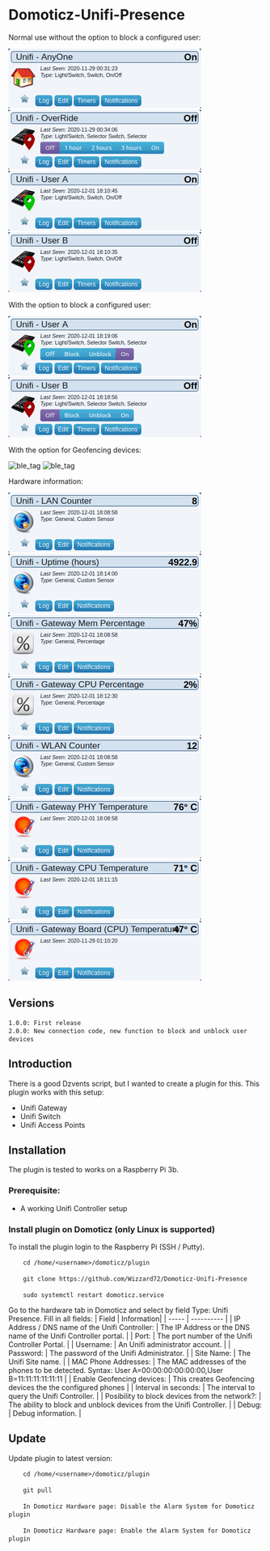 # Domoticz-Unifi-Presence
Normal use without the option to block a configured user:

![ble_tag](https://raw.githubusercontent.com/Wizzard72/Domoticz-Unifi-Presence/master/image/AnyOne.png)
![ble_tag](https://raw.githubusercontent.com/Wizzard72/Domoticz-Unifi-Presence/master/image/OverRide.png)
![ble_tag](https://raw.githubusercontent.com/Wizzard72/Domoticz-Unifi-Presence/master/image/User%20A.png)
![ble_tag](https://raw.githubusercontent.com/Wizzard72/Domoticz-Unifi-Presence/master/image/User%20B.png)

With the option to block a configured user:

![ble_tag](https://raw.githubusercontent.com/Wizzard72/Domoticz-Unifi-Presence/master/image/User%20A%20Block.png)
![ble_tag](https://raw.githubusercontent.com/Wizzard72/Domoticz-Unifi-Presence/master/image/User%20B%20Block.png)

With the option for Geofencing devices:

![ble_tag](https://raw.githubusercontent.com/Wizzard72/Domoticz-Unifi-Presence/master/image/Geo%20User%20A%20Block.png)
![ble_tag](https://raw.githubusercontent.com/Wizzard72/Domoticz-Unifi-Presence/master/image/Geo%20User%20B%20Block.png)

Hardware information:

![ble_tag](https://raw.githubusercontent.com/Wizzard72/Domoticz-Unifi-Presence/master/image/LAN%20Counter.png)
![ble_tag](https://raw.githubusercontent.com/Wizzard72/Domoticz-Unifi-Presence/master/image/Uptime.png)
![ble_tag](https://raw.githubusercontent.com/Wizzard72/Domoticz-Unifi-Presence/master/image/Gateway%20Mem.png)
![ble_tag](https://raw.githubusercontent.com/Wizzard72/Domoticz-Unifi-Presence/master/image/Gateway%20CPU.png)
![ble_tag](https://raw.githubusercontent.com/Wizzard72/Domoticz-Unifi-Presence/master/image/WLAN%20Counter.png)
![ble_tag](https://raw.githubusercontent.com/Wizzard72/Domoticz-Unifi-Presence/master/image/Gateway%20PHY.png)
![ble_tag](https://raw.githubusercontent.com/Wizzard72/Domoticz-Unifi-Presence/master/image/Gateway%20CPU%20Temperature.png)
![ble_tag](https://raw.githubusercontent.com/Wizzard72/Domoticz-Unifi-Presence/master/image/Gateway%20Board%20CPU%20Temperature.png)



## Versions

    1.0.0: First release
    2.0.0: New connection code, new function to block and unblock user devices

## Introduction
There is a good Dzvents script, but I wanted to create a plugin for this. 
This plugin works with this setup:
 - Unifi Gateway
 - Unifi Switch
 - Unifi Access Points

## Installation

The plugin is tested to works on a Raspberry Pi 3b.

### Prerequisite:
  - A working Unifi Controller setup

### Install plugin on Domoticz (only Linux is supported)
To install the plugin login to the Raspberry Pi (SSH / Putty).
  
        cd /home/<username>/domoticz/plugin
  
        git clone https://github.com/Wizzard72/Domoticz-Unifi-Presence
      
        sudo systemctl restart domoticz.service

Go to the hardware tab in Domoticz and select by field Type: Unifi Presence.
Fill in all fields:
| Field | Information|
| ----- | ---------- |
| IP Address / DNS name of the Unifi Controller: | The IP Address or the DNS name of the Unifi Controller portal. |
| Port: | The port number of the Unifi Controller Portal. |
| Username: | An Unifi administrator account. |
| Password: | The password of the Unifi Administrator. |
| Site Name:  | The Unifi Site name. |
| MAC Phone Addresses: | The MAC addresses of the phones to be detected. Syntax: User A=00:00:00:00:00:00,User B=11:11:11:11:11:11 |
| Enable Geofencing devices: | This creates Geofencing devices the the configured phones |
| Interval in seconds: | The  interval to query the Unifi Controller. |
| Posibility to block devices from the network?: | The ability to block and unblock devices from the Unifi Controller. |
| Debug: | Debug information. |


## Update
Update plugin to latest version:

        cd /home/<username>/domoticz/plugin
  
        git pull
      
        In Domoticz Hardware page: Disable the Alarm System for Domoticz plugin
        
        In Domoticz Hardware page: Enable the Alarm System for Domoticz plugin

